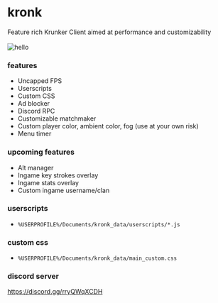 # kronk
Feature rich Krunker Client aimed at performance and customizability<br><br>
![hello](https://th.bing.com/th/id/OIP.WPhvEZfdy63613efPhC1bAHaEo)

### features
* Uncapped FPS
* Userscripts
* Custom CSS
* Ad blocker
* Discord RPC
* Customizable matchmaker
* Custom player color, ambient color, fog (use at your own risk)
* Menu timer

### upcoming features
* Alt manager
* Ingame key strokes overlay
* Ingame stats overlay
* Custom ingame username/clan

### userscripts
* `%USERPROFILE%/Documents/kronk_data/userscripts/*.js`

### custom css
* `%USERPROFILE%/Documents/kronk_data/main_custom.css`

### discord server
https://discord.gg/rryQWqXCDH
